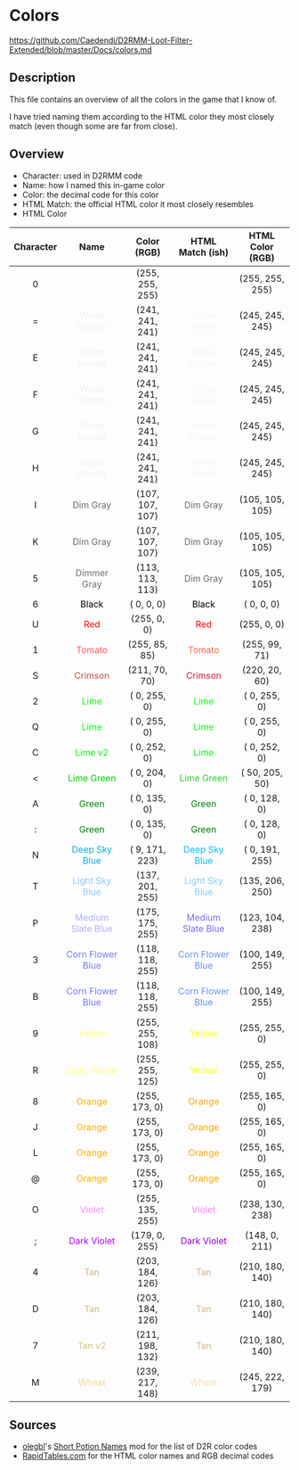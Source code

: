 # Colors
https://github.com/Caedendi/D2RMM-Loot-Filter-Extended/blob/master/Docs/colors.md

## Description
This file contains an overview of all the colors in the game that I know of. 

I have tried naming them according to the HTML color they most closely match (even though some are far from close).


## Overview
* Character: used in D2RMM code
* Name: how I named this in-game color
* Color: the decimal code for this color
* HTML Match: the official HTML color it most closely resembles
* HTML Color

| Character | Name                                                            | Color (RGB)     | HTML Match (ish)                                             | HTML Color (RGB)  |
|:---------:|:---------------------------------------------------------------:|:---------------:|:------------------------------------------------------------:|:-----------------:|
| 0         | <span style="color:rgb(255, 255, 255)">White</span>             | (255, 255, 255) | <span style="color:white">White</span>                       | (255, 255, 255)   |
| =         | <span style="color:rgb(241, 241, 241)">White Smoke</span>       | (241, 241, 241) | <span style="color:whitesmoke">White Smoke</span>            | (245, 245, 245)   |
| E         | <span style="color:rgb(241, 241, 241)">White Smoke</span>       | (241, 241, 241) | <span style="color:whitesmoke">White Smoke</span>            | (245, 245, 245)   |
| F         | <span style="color:rgb(241, 241, 241)">White Smoke</span>       | (241, 241, 241) | <span style="color:whitesmoke">White Smoke</span>            | (245, 245, 245)   |
| G         | <span style="color:rgb(241, 241, 241)">White Smoke</span>       | (241, 241, 241) | <span style="color:whitesmoke">White Smoke</span>            | (245, 245, 245)   |
| H         | <span style="color:rgb(241, 241, 241)">White Smoke</span>       | (241, 241, 241) | <span style="color:whitesmoke">White Smoke</span>            | (245, 245, 245)   |
| I         | <span style="color:rgb(107, 107, 107)">Dim Gray</span>          | (107, 107, 107) | <span style="color:dimgray">Dim Gray</span>                  | (105, 105, 105)   |
| K         | <span style="color:rgb(107, 107, 107)">Dim Gray</span>          | (107, 107, 107) | <span style="color:dimgray">Dim Gray</span>                  | (105, 105, 105)   |
| 5         | <span style="color:rgb(113, 113, 113)">Dimmer Gray</span>       | (113, 113, 113) | <span style="color:dimgray">Dim Gray</span>                  | (105, 105, 105)   |
| 6         | <span style="color:rgb(  0,   0,   0)">Black</span>             | (  0,   0,   0) | <span style="color:black">Black</span>                       | (  0,   0,   0)   |
| U         | <span style="color:rgb(255,   0,   0)">Red</span>               | (255,   0,   0) | <span style="color:red">Red</span>                           | (255,   0,   0)   |
| 1         | <span style="color:rgb(255,  85,  85)">Tomato</span>            | (255,  85,  85) | <span style="color:tomato">Tomato</span>                     | (255,  99,  71)   |
| S         | <span style="color:rgb(211,  70,  70)">Crimson</span>           | (211,  70,  70) | <span style="color:crimson">Crimson</span>                   | (220,  20,  60)   |
| 2         | <span style="color:rgb(  0, 255,   0)">Lime</span>              | (  0, 255,   0) | <span style="color:lime">Lime</span>                         | (  0, 255,   0)   |
| Q         | <span style="color:rgb(  0, 255,   0)">Lime</span>              | (  0, 255,   0) | <span style="color:lime">Lime</span>                         | (  0, 255,   0)   |
| C         | <span style="color:rgb(  0, 252,   0)">Lime v2</span>           | (  0, 252,   0) | <span style="color:lime">Lime</span>                         | (  0, 252,   0)   |
| <         | <span style="color:rgb(  0, 204,   0)">Lime Green</span>        | (  0, 204,   0) | <span style="color:limegreen">Lime Green</span>              | ( 50, 205,  50)   |
| A         | <span style="color:rgb(  0, 135,   0)">Green</span>             | (  0, 135,   0) | <span style="color:green">Green</span>                       | (  0, 128,   0)   |
| :         | <span style="color:rgb(  0, 135,   0)">Green</span>             | (  0, 135,   0) | <span style="color:green">Green</span>                       | (  0, 128,   0)   |
| N         | <span style="color:rgb(  9, 171, 223)">Deep Sky Blue</span>     | (  9, 171, 223) | <span style="color:deepskyblue">Deep Sky Blue</span>         | (  0, 191, 255)   |
| T         | <span style="color:rgb(137, 201, 255)">Light Sky Blue</span>    | (137, 201, 255) | <span style="color:lightskyblue">Light Sky Blue</span>       | (135, 206, 250)   |
| P         | <span style="color:rgb(175, 175, 255)">Medium Slate Blue</span> | (175, 175, 255) | <span style="color:mediumslateblue">Medium Slate Blue</span> | (123, 104, 238)   |
| 3         | <span style="color:rgb(118, 118, 255)">Corn Flower Blue</span>  | (118, 118, 255) | <span style="color:cornflowerblue">Corn Flower Blue</span>   | (100, 149, 255)   |
| B         | <span style="color:rgb(118, 118, 255)">Corn Flower Blue</span>  | (118, 118, 255) | <span style="color:cornflowerblue">Corn Flower Blue</span>   | (100, 149, 255)   |
| 9         | <span style="color:rgb(255, 255, 108)">Yellow</span>            | (255, 255, 108) | <span style="color:yellow">Yellow</span>                     | (255, 255,   0)   |
| R         | <span style="color:rgb(255, 255, 125)">Light Yellow</span>      | (255, 255, 125) | <span style="color:yellow">Yellow</span>                     | (255, 255,   0)   |
| 8         | <span style="color:rgb(255, 173,   0)">Orange</span>            | (255, 173,   0) | <span style="color:orange">Orange</span>                     | (255, 165,   0)   |
| J         | <span style="color:rgb(255, 173,   0)">Orange</span>            | (255, 173,   0) | <span style="color:orange">Orange</span>                     | (255, 165,   0)   |
| L         | <span style="color:rgb(255, 173,   0)">Orange</span>            | (255, 173,   0) | <span style="color:orange">Orange</span>                     | (255, 165,   0)   |
| @         | <span style="color:rgb(255, 173,   0)">Orange</span>            | (255, 173,   0) | <span style="color:orange">Orange</span>                     | (255, 165,   0)   |
| O         | <span style="color:rgb(255, 135, 255)">Violet</span>            | (255, 135, 255) | <span style="color:violet">Violet</span>                     | (238, 130, 238)   |
| ;         | <span style="color:rgb(179,   0, 255)">Dark Violet</span>       | (179,   0, 255) | <span style="color:darkviolet">Dark Violet</span>            | (148,   0, 211)   |
| 4         | <span style="color:rgb(203, 184, 126)">Tan</span>               | (203, 184, 126) | <span style="color:tan">Tan</span>                           | (210, 180, 140)   |
| D         | <span style="color:rgb(203, 184, 126)">Tan</span>               | (203, 184, 126) | <span style="color:tan">Tan</span>                           | (210, 180, 140)   |
| 7         | <span style="color:rgb(211, 198, 132)">Tan v2</span>            | (211, 198, 132) | <span style="color:tan">Tan</span>                           | (210, 180, 140)   |
| M         | <span style="color:rgb(239, 217, 148)">Wheat</span>             | (239, 217, 148) | <span style="color:wheat">Wheat</span>                       | (245, 222, 179)   | 


## Sources
- [olegbl](https://github.com/olegbl)'s [Short Potion Names](https://www.nexusmods.com/diablo2resurrected/mods/177) mod for the list of D2R color codes
- [RapidTables.com](https://www.rapidtables.com/web/color/RGB_Color.html) for the HTML color names and RGB decimal codes